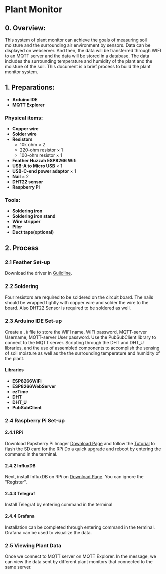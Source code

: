 # Plant Monitor
## 0. Overview:
This system of plant monitor can achieve the goals of measuring soil moisture and the surrounding air environment by sensors. Data can be displayed on webserver. And then, the data will be transferred through WIFI to an MQTT server and the data will be stored in a database. The data includes the surrounding temperature and humidity of the plant and the moisture of the soil. This document is a brief process to build the plant monitor system.

## 1. Preparations:
* **Arduino IDE**
* **MQTT Explorer**
### Physical items:
* **Copper wire**
* **Solder wire**
* **Resistors**
  * 10k ohm &times; 2
  * 220-ohm resistor &times; 1
  * 100-ohm resistor &times; 1
* **Feather Huzzah ESP8266 Wifi**
* **USB-A to Micro USB** &times; 1
* **USB-C-end power adaptor** &times; 1
* **Nail** &times; 2
* **DHT22 sensor**
* **Raspberry Pi**
### Tools:
* **Soldering iron**
* **Soldering iron stand**
* **Wire stripper**
* **Piler** 
* **Duct tape(optional)**

## 2. Process
### 2.1 Feather Set-up
Download the driver in [Guildline](https://www.silabs.com/developers/usb-to-uart-bridge-vcp-drivers).
### 2.2 Soldering
Four resistors are required to be soldered on the circuit board. The nails should be wrapped tightly with copper wire and solder the wire to the board. Also DHT22 Sensor is required to be soldered as well.

### 2.3 Arduino IDE Set-up
Create a `.h` file to store the WIFI name, WIFI password, MQTT-server Username, MQTT-server User password.
Use the PubSubClient library to  connect to the MQTT server.
Scripting through the DHT and DHT_U libraries, and the use of assembled components to accomplish the sensing of soil moisture as well as the the surrounding temperature and humidity of the plant.

#### Libraries
* **ESP8266WiFi**
* **ESP8266WebServer**
* **ezTime**
* **DHT**
* **DHT_U**
* **PubSubClient**

### 2.4 Raspberry Pi Set-up
#### 2.4.1 RPi
Download Rapsberry Pi Imager [Download Page](https://www.raspberrypi.com/software/) and follow the [Tutorial](https://www.tomshardware.com/reviews/raspberry-pi-headless-setup-how-to,6028.html) to flash the SD card for the RPi
Do a quick upgrade and reboot by entering the command in the terminal.
#### 2.4.2 InfluxDB
Next, install InfluxDB on RPi on [Download Page](https://portal.influxdata.com/downloads/#influxdb). You can ignore the "Register". 
#### 2.4.3 Telegraf
Install Telegraf by entering command in the terminal
#### 2.4.4 Grafana
Installation can be completed through entering command in the terminal. Grafana can be used to visualize the data.

### 2.5 Viewing Plant Data
Once we connect to MQTT server on MQTT Explorer. In the message, we can view the data sent by different plant monitors that connected to the same server.
